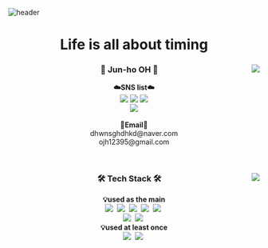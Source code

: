 ![header](https://capsule-render.vercel.app/api?type=waving&color=auto&height=300&section=header&text=welcome&fontSize=90&animation=fadeIn&fontAlignY=38&desc=Jun-ho&nbsp;OH's%20GitHub%20Profile&descAlignY=51&descAlign=62)

<h1 align="center"> Life is all about timing </h1>

<div align="center">
	<img align="right" src="https://github-readme-stats.vercel.app/api?username=junho5"/>
	
### 👋 Jun-ho OH 👋
<p align="center">
<Strong>☁️SNS list☁️</Strong><br>
<a href="https://blog.naver.com/dhwnsghdhkd" target="_blank"><img src="https://img.shields.io/badge/DevBlog-535D6C?style=flat-square&logo=Blogger&logoColor=white"/></a>
<a href="https://www.facebook.com/dhwnsghdhkd/" target="_blank"><img src="https://img.shields.io/badge/Facebook-1877F2?style=flat-square&logo=Facebook&logoColor=white"/></a>
<a href="https://www.instagram.com/jun_ho5/" target="_blank"><img src="https://img.shields.io/badge/Instagram-E4405F?style=flat-square&logo=Instagram&logoColor=white"/></a><br>
<a href="https://hits.seeyoufarm.com"><img src="https://hits.seeyoufarm.com/api/count/incr/badge.svg?url=https%3A%2F%2Fgithub.com%2Fjunho5&count_bg=%2379C83D&title_bg=%23555555&icon=github.svg&icon_color=%23E7E7E7&title=Github&edge_flat=false"/></a><br><br>
<Strong>📧Email📧</Strong><br>dhwnsghdhkd@naver.com<br>ojh12395@gmail.com
</p>
</div>
<br>

<div align="center">
	<img align="right" src="https://github-readme-stats.vercel.app/api/top-langs/?username=junho5&layout=compact&hide=css"/>
	
### 🛠 Tech Stack 🛠
<p align="center">
<Strong>💡used as the main</Strong><br>
<img src="https://img.shields.io/badge/Python-3766AB?style=flat-square&logo=Python&logoColor=white"/></a>&nbsp
<img src="https://img.shields.io/badge/Java-007396?style=flat-square&logo=Java&logoColor=white"/></a>&nbsp
<img src="https://img.shields.io/badge/Javascript-ffb13b?style=flat-square&logo=javascript&logoColor=white"/></a>&nbsp
<img src="https://img.shields.io/badge/Node.js-339933?style=flat-square&logo=Node.js&logoColor=black">&nbsp
<img src="https://img.shields.io/badge/css-1572B6?style=flat-square&logo=css3&logoColor=white"/></a>&nbsp
<br>
<img src="https://img.shields.io/badge/Mysql-E6B91E?style=flat-square&logo=MySql&logoColor=white"/></a>&nbsp
<img src="https://img.shields.io/badge/aws-333664?style=flat-square&logo=amazon-aws&logoColor=white"/></a>&nbsp<br>
<Strong>💡used at least once</Strong><br>
<img src="https://img.shields.io/badge/Mysql-E6B91E?style=flat-square&logo=MySql&logoColor=white"/></a>&nbsp
<img src="https://img.shields.io/badge/aws-333664?style=flat-square&logo=amazon-aws&logoColor=white"/></a>&nbsp
</p>
</div>


